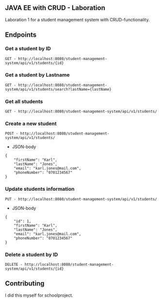 ## JAVA EE with CRUD - Laboration
Laboration 1 for a student management system with CRUD-functionality.

## Endpoints

### Get a student by ID
``
GET - http://localhost:8080/student-management-system/api/v1/students/{id}
``

### Get a student by Lastname
``
GET - http://localhost:8080/student-management-system/api/v1/students/search?lastName={lastName}
``

### Get all students
``
GET - http://localhost:8080/student-management-system/api/v1/students/
``

### Create a new student
``
POST - http://localhost:8080/student-management-system/api/v1/students/
``
- JSON-body
```
{
	"firstName": "Karl",
	"lastName": "Jones",
	"email": "karl.jones@mail.com",
	"phoneNumber": "0701234567"
}
```

### Update students information
``
PUT - http://localhost:8080/student-management-system/api/v1/students/
``
- JSON-body
```
{
	"id": 1,
	"firstName": "Karl",
	"lastName": "Jones",
	"email": "karl.jones@mail.com",
	"phoneNumber": "0701234567"
}
```

### Delete a student by ID
``
DELETE - http://localhost:8080/student-management-system/api/v1/students/{id}
``

## Contributing
I did this myself for schoolproject.
